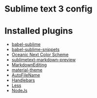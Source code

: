 Sublime text 3 config
=====================

# Installed plugins

- [babel-sublime](https://packagecontrol.io/packages/Babel)
- [babel-sublime-snippets](https://github.com/babel/babel-sublime-snippets)
- [Oceanic Next Color Scheme](https://github.com/voronianski/oceanic-next-color-scheme)
- [sublimetext-markdown-preview](https://github.com/revolunet/sublimetext-markdown-preview)
- [MarkdownEditing](https://github.com/ttscoff/MarkdownEditing)
- [material-theme](https://github.com/equinusocio/material-theme)
- [AutoFileName](https://github.com/BoundInCode/AutoFileName)
- [Handlebars](https://github.com/daaain/Handlebars)
- [Less](https://github.com/danro/LESS-sublime)
- [NodeJs](https://github.com/tanepiper/SublimeText-Nodejs)
